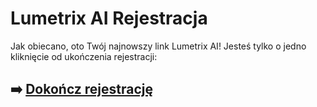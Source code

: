# Lumetrix AI Rejestracja

Jak obiecano, oto Twój najnowszy link Lumetrix AI! Jesteś tylko o jedno kliknięcie od ukończenia rejestracji:

## ➡️ [Dokończ rejestrację](https://t.co/i0ICcClOXG)